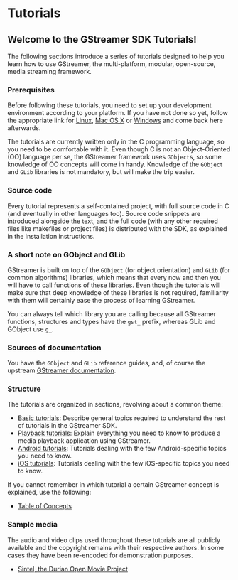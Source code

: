 # Tutorials

## Welcome to the GStreamer SDK Tutorials!

The following sections introduce a series of tutorials designed to help
you learn how to use GStreamer, the multi-platform, modular,
open-source, media streaming framework.

### Prerequisites

Before following these tutorials, you need to set up your development
environment according to your platform. If you have not done so yet,
follow the appropriate link for [Linux](Installing+on+Linux.markdown),
[Mac OS X](Installing+on+Mac+OS+X.markdown) or
[Windows](Installing+on+Windows.markdown) and come back here
afterwards.

The tutorials are currently written only in the C programming language,
so you need to be comfortable with it. Even though C is not an
Object-Oriented (OO) language per se, the GStreamer framework uses
`GObject`s, so some knowledge of OO concepts will come in handy.
Knowledge of the `GObject` and `GLib` libraries is not mandatory, but
will make the trip easier.

### Source code

Every tutorial represents a self-contained project, with full source
code in C (and eventually in other languages too). Source code snippets
are introduced alongside the text, and the full code (with any other
required files like makefiles or project files) is distributed with the
SDK, as explained in the installation instructions.

### A short note on GObject and GLib

GStreamer is built on top of the `GObject` (for object orientation) and
`GLib` (for common algorithms) libraries, which means that every now and
then you will have to call functions of these libraries. Even though the
tutorials will make sure that deep knowledge of these libraries is not
required, familiarity with them will certainly ease the process of
learning GStreamer.

You can always tell which library you are calling because all GStreamer
functions, structures and types have the `gst_` prefix, whereas GLib and
GObject use `g_`.

### Sources of documentation

You have the `GObject` and `GLib` reference guides, and, of course the
upstream [GStreamer
documentation](http://gstreamer.freedesktop.org/documentation/).

### Structure

The tutorials are organized in sections, revolving about a common theme:

  - [Basic tutorials](Basic+tutorials.markdown): Describe general topics
    required to understand the rest of tutorials in the GStreamer SDK.
  - [Playback tutorials](Playback+tutorials.markdown): Explain everything
    you need to know to produce a media playback application using
    GStreamer.
  - [Android tutorials](Android+tutorials.markdown): Tutorials dealing
    with the few Android-specific topics you need to know.
  - [iOS tutorials](iOS+tutorials.markdown): Tutorials dealing with the
    few iOS-specific topics you need to know.

If you cannot remember in which tutorial a certain GStreamer concept is
explained, use the following:

  - [Table of Concepts](Table+of+Concepts.markdown)

### Sample media

The audio and video clips used throughout these tutorials are all
publicly available and the copyright remains with their respective
authors. In some cases they have been re-encoded for demonstration
purposes.

  - [Sintel, the Durian Open Movie Project](http://www.sintel.org/)
